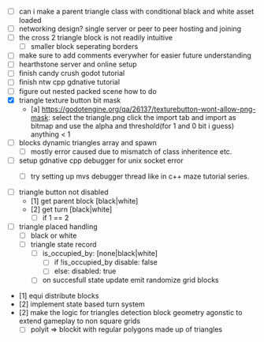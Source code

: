 - [ ] can i make a parent triangle class with conditional black and white asset loaded
- [ ] networking design? single server or peer to peer hosting and joining
- [ ] the cross 2 triangle block is not readily intuitive
    - [ ] smaller block seperating borders
- [ ] make sure to add comments everywher for easier future understanding
- [ ] hearthstone server and online setup
- [ ] finish candy crush godot tutorial
- [ ] finish ntw cpp gdnative tutorial
- [ ] figure out nested packed scene how to do
- [x] triangle texture button bit mask
    - [a] https://godotengine.org/qa/26137/texturebutton-wont-allow-png-mask: select the triangle.png click the import tab and import as bitmap and use the alpha and threshold(for 1 and 0 bit i guess) anything < 1
- [ ] blocks dynamic triangles array and spawn
    - [ ] mostly error caused due to mismatch of class inheritence etc.
- [ ] setup gdnative cpp debugger for unix socket error
    - [ ] try setting up mvs debugger thread like in c++ maze tutorial series.


- [ ] triangle button not disabled
    - [1] get parent block [black|white]
    - [2] get turn [black|white]
        - [ ] if 1 == 2 

- [ ] triangle placed handling
    - [ ] black or white
    - [ ] triangle state record
        - [ ] is_occupied_by: [none|black|white]
            - [ ] if !is_occupied_by disable: false
            - [ ] else: disabled: true
        - [ ] on succesfull state update emit randomize grid blocks

- [1] equi distribute blocks
- [2] implement state based turn system
- [2] make the logic for triangles detection block geometry agonstic to extend gameplay to non square grids
	- [ ] polyit => blockit with regular polygons made up of triangles

